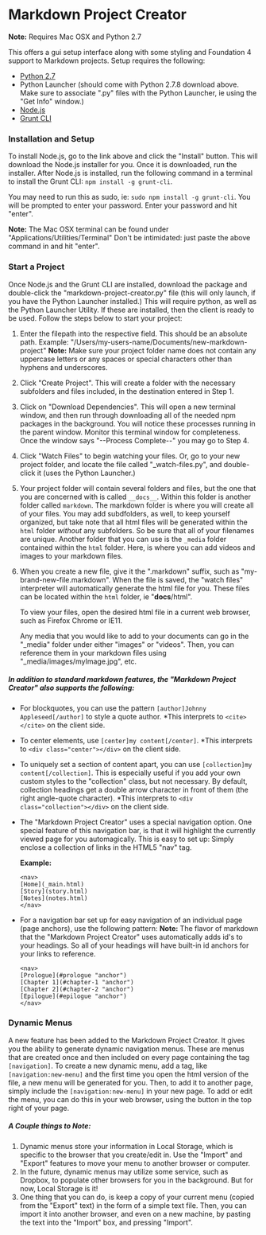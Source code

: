 Markdown Project Creator
========================

**Note:** Requires Mac OSX and Python 2.7

This offers a gui setup interface along with some styling and Foundation 4 support to Markdown projects.  Setup requires the following:

- [Python 2.7](https://www.python.org/download/releases/2.7.8/)
- Python Launcher (should come with Python 2.7.8 download above.  Make sure to associate ".py" files with the Python Launcher, ie using the "Get Info" window.)
- [Node.js](http://nodejs.org/)
- [Grunt CLI](http://gruntjs.com/getting-started)

### Installation and Setup

To install Node.js, go to the link above and click the "Install" button. This will download the Node.js installer for you.  Once it is downloaded, run the installer.  After Node.js is installed, run the following command in a terminal to install the Grunt CLI: `npm install -g grunt-cli`.

You may need to run this as sudo, ie: `sudo npm install -g grunt-cli`.  You will be prompted to enter your password.  Enter your password and hit "enter".

**Note:** The Mac OSX terminal can be found under "Applications/Utilities/Terminal" Don't be intimidated: just paste the above command in and hit "enter".

### Start a Project
Once Node.js and the Grunt CLI are installed, download the package and double-click the "markdown-project-creator.py" file (this will only launch, if you have the Python Launcher installed.)  This will require python, as well as the Python Launcher Utility.  If these are installed, then the client is ready to be used.  Follow the steps below to start your project:

1. Enter the filepath into the respective field.  This should be an absolute path.  Example: "/Users/my-users-name/Documents/new-markdown-project"  **Note:** Make sure your project folder name does not contain any uppercase letters or any spaces or special characters other than hyphens and underscores.
2. Click "Create Project".  This will create a folder with the necessary subfolders and files included, in the destination entered in Step 1.
3. Click on "Download Dependencies".  This will open a new terminal window, and then run through downloading all of the needed npm packages in the background.  You will notice these processes running in the parent window.  Monitor this terminal window for completeness.  Once the window says "--Process Complete--" you may go to Step 4.
4. Click "Watch Files" to begin watching your files.  Or, go to your new project folder, and locate the file called "_watch-files.py", and double-click it (uses the Python Launcher.)  

5. Your project folder will contain several folders and files, but the one that you are concerned with is called `__docs__`. Within this folder is another folder called `markdown`. The markdown folder is where you will create all of your files.  You may add subdfolders, as well, to keep yourself organized, but take note that all html files will be generated within the 	`html` folder _without_ any subfolders.  So be sure that all of your filenames are unique.  Another folder that you can use is the `_media` folder contained within the `html` folder.  Here, is where you can add videos and images to your markdown files.

6.  When you create a new file, give it the ".markdown" suffix, such as "my-brand-new-file.markdown".  When the file is saved, the "watch files" interpreter will automatically generate the html file for you.  These files can be located within the `html` folder, ie "__docs__/html".

	To view your files, open the desired html file in a current web browser, such as Firefox Chrome or IE11.

	Any media that you would like to add to your documents can go in the "_media" folder under either "images" or "videos".  Then, you can reference them in your markdown files using "_media/images/myImage.jpg", etc.

##### In addition to standard markdown features, the "Markdown Project Creator" also supports the following:

- For blockquotes, you can use the pattern `[author]Johnny Appleseed[/author]` to style a quote author.  *This interprets to `<cite></cite>` on the client side.
- To center elements, use `[center]my content[/center]`. *This interprets to `<div class="center"></div>` on the client side.
- To uniquely set a section of content apart, you can use `[collection]my content[/collection]`.  This is especially useful if you add your own custom styles to the "collection" class, but not necessary. By default, collection headings get a double arrow character in front of them (the right angle-quote character). *This interprets to `<div class="collection"></div>` on the client side.
- The "Markdown Project Creator" uses a special navigation option.  One special feature of this navigation bar, is that it will highlight the currently viewed page for you automagically.  This is easy to set up: Simply enclose a collection of links in the HTML5 "nav" tag.

	**Example:**

	```
	<nav>
	[Home](_main.html)
	[Story](story.html)
	[Notes](notes.html)
	</nav>
	```

- For a navigation bar set up for easy navigation of an individual page (page anchors), use the following pattern:
**Note:** The flavor of markdown that the "Markdown Project Creator" uses automatically adds id's to your headings.  So all of your headings will have built-in id anchors for your links to reference.

	```
	<nav>
	[Prologue](#prologue "anchor")
	[Chapter 1](#chapter-1 "anchor")
	[Chapter 2](#chapter-2 "anchor")
	[Epilogue](#epilogue "anchor")
	</nav>
	```

### Dynamic Menus
A new feature has been added to the Markdown Project Creator.  It gives you the ability to generate dynamic navigation menus.  These are menus that are created once and then included on every page containing the tag `[navigation]`.  To create a new dynamic menu, add a tag, like `[navigation:new-menu]` and the first time you open the html version of the file, a new menu will be generated for you.  Then, to add it to another page, simply include the `[navigation:new-menu]` in your new page.  To add or edit the menu, you can do this in your web browser, using the button in the top right of your page. 

##### A Couple things to Note:

1. Dynamic menus store your information in Local Storage, which is specific to the browser that you create/edit in.  Use the "Import" and "Export" features to move your menu to another browser or computer.
2. In the future, dynamic menus may utilize some service, such as Dropbox, to populate other browsers for you in the background.  But for now, Local Storage is it!
3. One thing that you can do, is keep a copy of your current menu (copied from the "Export" text) in the form of a simple text file. Then, you can import it into another browser, and even on a new machine, by pasting the text into the "Import" box, and pressing "Import".


